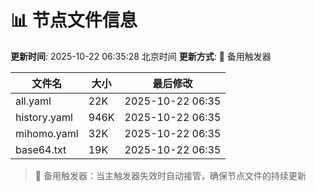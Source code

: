 # 📊 节点文件信息

**更新时间**: 2025-10-22 06:35:28 北京时间
**更新方式**: 🔄 备用触发器

| 文件名 | 大小 | 最后修改 |
|--------|------|----------|
| all.yaml | 22K | 2025-10-22 06:35 |
| history.yaml | 946K | 2025-10-22 06:35 |
| mihomo.yaml | 32K | 2025-10-22 06:35 |
| base64.txt | 19K | 2025-10-22 06:35 |

> 🔄 备用触发器：当主触发器失效时自动接管，确保节点文件的持续更新
